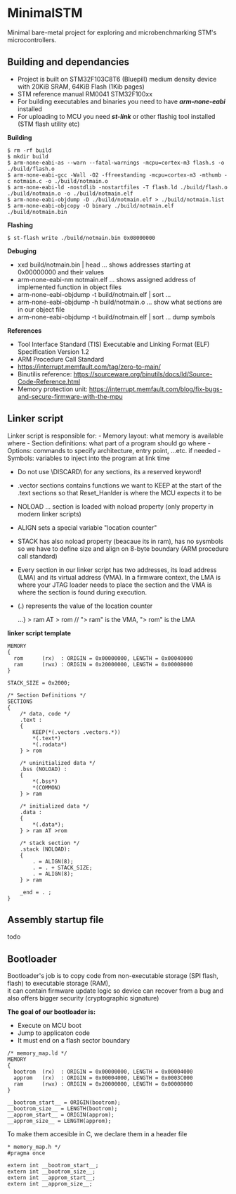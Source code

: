
# MinimalSTM #    
Minimal bare-metal project for exploring and microbenchmarking STM's microcontrollers. 


## Building and dependancies  ## 
- Project is built on  STM32F103C8T6 (Bluepill) medium density device with 20KiB SRAM, 64KiB Flash (1Kib pages)
- STM reference manual RM0041 STM32F100xx
- For building executables and binaries you need to have ***arm-none-eabi*** installed  
- For uploading to MCU you need ***st-link*** or other flashig tool installed (STM flash utility etc)   


**Building**
```
$ rm -rf build
$ mkdir build
$ arm-none-eabi-as --warn --fatal-warnings -mcpu=cortex-m3 flash.s -o ./build/flash.o
$ arm-none-eabi-gcc -Wall -O2 -ffreestanding -mcpu=cortex-m3 -mthumb -c notmain.c -o ./build/notmain.o
$ arm-none-eabi-ld -nostdlib -nostartfiles -T flash.ld ./build/flash.o ./build/notmain.o -o ./build/notmain.elf
$ arm-none-eabi-objdump -D ./build/notmain.elf > ./build/notmain.list
$ arm-none-eabi-objcopy -O binary ./build/notmain.elf ./build/notmain.bin
```

**Flashing** 
```
$ st-flash write ./build/notmain.bin 0x08000000
```

**Debuging**  
- xxd build/notmain.bin  | head ... shows addresses starting at 0x00000000 and their values 
- arm-none-eabi-nm notmain.elf ... shows assigned address of implemented function in object files
- arm-none-eabi-objdump -t build/notmain.elf | sort ... 
- arm-none-eabi-objdump -h build/notmain.o  ... show what sections are in our object file 
- arm-none-eabi-objdump -t build/notmain.elf | sort ... dump symbols

**References**
- Tool Interface Standard (TIS) Executable and Linking Format (ELF) Specification Version 1.2
- ARM Procedure Call Standard 
- https://interrupt.memfault.com/tag/zero-to-main/
- Binutilis reference: https://sourceware.org/binutils/docs/ld/Source-Code-Reference.html
- Memory protection unit: https://interrupt.memfault.com/blog/fix-bugs-and-secure-firmware-with-the-mpu



## Linker script ## 

Linker script is responsible for:
    - Memory layout: what memory is available where
    - Section definitions: what part of a program should go where
    - Options: commands to specify architecture, entry point, …etc. if needed
    - Symbols: variables to inject into the program at link time


- Do not use \DISCARD\ for any sections, its a reserved keyword! 
- .vector sections contains functions we want to KEEP at the start of the .text sections
  so that Reset_Hanlder is where the MCU expects it to be 
- NOLOAD ... section is loaded with noload property (only property in modern linker scripts)
- ALIGN sets a special variable "location counter"
- STACK has also noload property (beacaue its in ram), has no sysmbols so we have to define size and
  align on 8-byte boundary (ARM procedure call standard) 
- Every section in our linker script has two addresses, its load address (LMA) and its virtual address (VMA). 
  In a firmware context, the LMA is where your JTAG loader needs to place the section and the VMA
  is where the section is found during execution.
- (.) represents the value of the location counter 

  ...} > ram AT > rom  // "> ram" is the VMA, "> rom" is the LMA 

**linker script template**
```
MEMORY
{
  rom      (rx)  : ORIGIN = 0x00000000, LENGTH = 0x00040000
  ram      (rwx) : ORIGIN = 0x20000000, LENGTH = 0x00008000
}

STACK_SIZE = 0x2000;

/* Section Definitions */
SECTIONS
{
    /* data, code */
    .text :
    {
        KEEP(*(.vectors .vectors.*))
        *(.text*)
        *(.rodata*)
    } > rom

    /* uninitialized data */
    .bss (NOLOAD) :
    {
        *(.bss*)
        *(COMMON)
    } > ram

    /* initialized data */
    .data :
    {
        *(.data*);
    } > ram AT >rom

    /* stack section */
    .stack (NOLOAD):
    {
        . = ALIGN(8);
        . = . + STACK_SIZE;
        . = ALIGN(8);
    } > ram

    _end = . ;
}
```




## Assembly startup file ##

todo

## Bootloader ##

  Bootloader's job is to copy code from non-executable storage (SPI flash, flash) to executable storage (RAM),  
  it can contain firmware update logic so device can recover from a bug and also offers bigger security  (cryptographic signature)

**The goal of our bootloader is:**
- Execute on MCU boot  
- Jump to applicaton code   
- It must end on a flash sector boundary 

```
/* memory_map.ld */
MEMORY
{
  bootrom  (rx)  : ORIGIN = 0x00000000, LENGTH = 0x00004000
  approm   (rx)  : ORIGIN = 0x00004000, LENGTH = 0x0003C000
  ram      (rwx) : ORIGIN = 0x20000000, LENGTH = 0x00008000
}

__bootrom_start__ = ORIGIN(bootrom);
__bootrom_size__ = LENGTH(bootrom);
__approm_start__ = ORIGIN(approm);
__approm_size__ = LENGTH(approm);
```


To make them accesible in C, we declare them in a header file 
```
* memory_map.h */
#pragma once

extern int __bootrom_start__;
extern int __bootrom_size__;
extern int __approm_start__;
extern int __approm_size__;
```